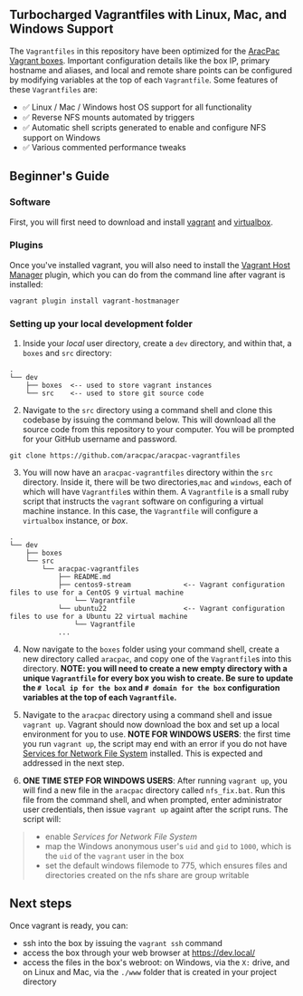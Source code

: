 ## Turbocharged Vagrantfiles with Linux, Mac, and Windows Support
The `Vagrantfiles` in this repository have been optimized for the 
[AracPac Vagrant boxes](https://app.vagrantup.com/aracpac/). Important configuration details like the box IP,
primary hostname and aliases, and local and remote share points can be configured by modifying variables at the top of
each `Vagrantfile`. Some features of these `Vagrantfiles` are:
* ✅ Linux / Mac / Windows host OS support for all functionality 
* ✅ Reverse NFS mounts automated by triggers
* ✅ Automatic shell scripts generated to enable and configure NFS support on Windows
* ✅ Various commented performance tweaks

## Beginner's Guide
### Software
First, you will first need to download and install [vagrant](https://www.vagrantup.com/docs/installation/) and
[virtualbox](https://www.virtualbox.org/wiki/Downloads).

### Plugins
Once you've installed vagrant, you will also need to install the
[Vagrant Host Manager](https://github.com/devopsgroup-io/vagrant-hostmanager) plugin, which you can do from the command
line after vagrant is installed:

```
vagrant plugin install vagrant-hostmanager
```

### Setting up your local development folder
1. Inside your *local* user directory, create a `dev` directory, and within that, a `boxes` and `src` directory:
```
.
└── dev
    ├── boxes  <-- used to store vagrant instances
    └── src    <-- used to store git source code
```
2. Navigate to the `src` directory using a command shell and clone this codebase by issuing the command below. This will
download all the source code from this repository to your computer. You will be prompted for your GitHub username and
password.
```
git clone https://github.com/aracpac/aracpac-vagrantfiles
```

3. You will now have an `aracpac-vagrantfiles` directory within the `src` directory. Inside it, there will be two
directories,`mac` and `windows`, each of which will have `Vagrantfile`s within them. A `Vagrantfile` is a small ruby
script that instructs the `vagrant` software on configuring a virtual machine instance. In this case, the `Vagrantfile`
will configure a `virtualbox` instance, or *box*.
```
.
└── dev
    ├── boxes
    └── src
        └── aracpac-vagrantfiles
            ├── README.md
            ├── centos9-stream             <-- Vagrant configuration files to use for a CentOS 9 virtual machine
                └── Vagrantfile
            └── ubuntu22                   <-- Vagrant configuration files to use for a Ubuntu 22 virtual machine
                └── Vagrantfile
            ...
```

4. Now navigate to the `boxes` folder using your command shell, create a new directory called `aracpac`, and copy one of 
the `Vagrantfile`s into this directory. **NOTE: you will need to create a new empty directory with a unique
`Vagrantfile` for every box you wish to create. Be sure to update the `# local ip for the box` and `# domain for the
box` configuration variables at the top of each `Vagrantfile`.**

5. Navigate to the `aracpac` directory using a command shell and issue `vagrant up`. Vagrant should now download the box
and set up a local environment for you to use. **NOTE FOR WINDOWS USERS**: the first time you run `vagrant up`, the
script may end with an error if you do not have
[Services for Network File System](https://docs.microsoft.com/en-us/windows-server/administration/windows-commands/services-for-network-file-system-command-reference)
installed. This is expected and addressed in the next step.

6. **ONE TIME STEP FOR WINDOWS USERS**: After running `vagrant up`, you will find a new file in the `aracpac` directory 
called `nfs_fix.bat`. Run this file from the command shell, and when prompted, enter administrator user credentials,
then issue `vagrant up` againt after the script runs. The script will:
> * enable *Services for Network File System*
> * map the Windows anonymous user's `uid` and `gid` to `1000`, which is the `uid` of the `vagrant` user in the box
> * set the default windows filemode to 775, which ensures files and directories created on the nfs share are group
writable

## Next steps
Once vagrant is ready, you can:
* ssh into the box by issuing the `vagrant ssh` command
* access the box through your web browser at https://dev.local/
* access the files in the box's webroot: on Windows, via the `X:` drive, and on Linux and Mac, via the `./www` folder 
that is created in your project directory